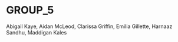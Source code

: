 # GROUP_5
Abigail Kaye, Aidan McLeod, Clarissa Griffin, Emilia Gillette, Harnaaz Sandhu, Maddigan Kales

